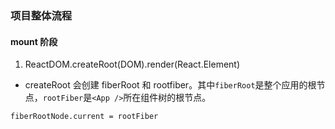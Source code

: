 ### 项目整体流程

#### mount 阶段

1. ReactDOM.createRoot(DOM).render(React.Element)

- createRoot 会创建 fiberRoot 和 rootfiber。其中`fiberRoot`是整个应用的根节点，`rootFiber`是`<App />`所在组件树的根节点。

```
fiberRootNode.current = rootFiber
```
